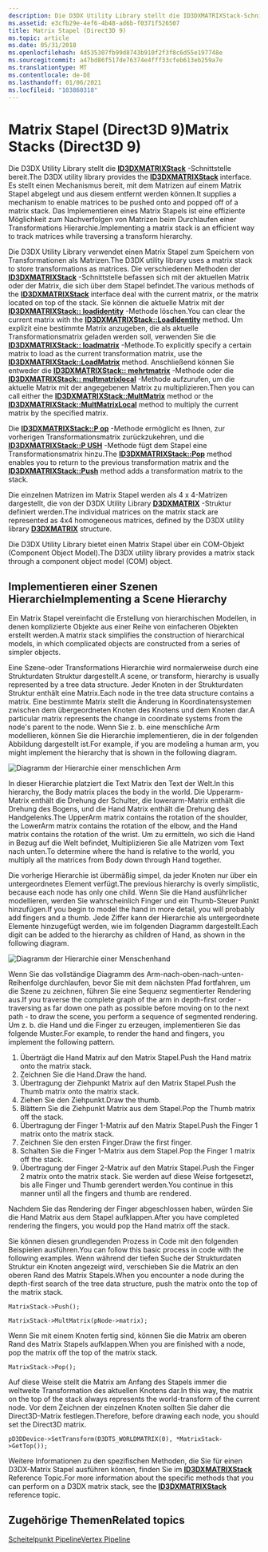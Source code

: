 ```yaml
---
description: Die D3DX Utility Library stellt die ID3DXMATRIXStack-Schnittstelle bereit.
ms.assetid: e3cfb29e-4ef6-4b48-ad6b-f0371f526507
title: Matrix Stapel (Direct3D 9)
ms.topic: article
ms.date: 05/31/2018
ms.openlocfilehash: 4d535307fb99d8743b910f2f3f8c6d55e197748e
ms.sourcegitcommit: a47bd86f517de76374e4fff33cfeb613eb259a7e
ms.translationtype: MT
ms.contentlocale: de-DE
ms.lasthandoff: 01/06/2021
ms.locfileid: "103860318"
---
```

# <a name="matrix-stacks-direct3d-9"></a><span data-ttu-id="6a62a-103">Matrix Stapel (Direct3D 9)</span><span class="sxs-lookup"><span data-stu-id="6a62a-103">Matrix Stacks (Direct3D 9)</span></span>

<span data-ttu-id="6a62a-104">Die D3DX Utility Library stellt die [**ID3DXMATRIXStack**](id3dxmatrixstack.md) -Schnittstelle bereit.</span><span class="sxs-lookup"><span data-stu-id="6a62a-104">The D3DX utility library provides the [**ID3DXMATRIXStack**](id3dxmatrixstack.md) interface.</span></span> <span data-ttu-id="6a62a-105">Es stellt einen Mechanismus bereit, mit dem Matrizen auf einem Matrix Stapel abgelegt und aus diesem entfernt werden können.</span><span class="sxs-lookup"><span data-stu-id="6a62a-105">It supplies a mechanism to enable matrices to be pushed onto and popped off of a matrix stack.</span></span> <span data-ttu-id="6a62a-106">Das Implementieren eines Matrix Stapels ist eine effiziente Möglichkeit zum Nachverfolgen von Matrizen beim Durchlaufen einer Transformations Hierarchie.</span><span class="sxs-lookup"><span data-stu-id="6a62a-106">Implementing a matrix stack is an efficient way to track matrices while traversing a transform hierarchy.</span></span>

<span data-ttu-id="6a62a-107">Die D3DX Utility Library verwendet einen Matrix Stapel zum Speichern von Transformationen als Matrizen.</span><span class="sxs-lookup"><span data-stu-id="6a62a-107">The D3DX utility library uses a matrix stack to store transformations as matrices.</span></span> <span data-ttu-id="6a62a-108">Die verschiedenen Methoden der [**ID3DXMATRIXStack**](id3dxmatrixstack.md) -Schnittstelle befassen sich mit der aktuellen Matrix oder der Matrix, die sich über dem Stapel befindet.</span><span class="sxs-lookup"><span data-stu-id="6a62a-108">The various methods of the [**ID3DXMATRIXStack**](id3dxmatrixstack.md) interface deal with the current matrix, or the matrix located on top of the stack.</span></span> <span data-ttu-id="6a62a-109">Sie können die aktuelle Matrix mit der [**ID3DXMATRIXStack:: loadidentity**](id3dxmatrixstack--loadidentity.md) -Methode löschen.</span><span class="sxs-lookup"><span data-stu-id="6a62a-109">You can clear the current matrix with the [**ID3DXMATRIXStack::LoadIdentity**](id3dxmatrixstack--loadidentity.md) method.</span></span> <span data-ttu-id="6a62a-110">Um explizit eine bestimmte Matrix anzugeben, die als aktuelle Transformationsmatrix geladen werden soll, verwenden Sie die [**ID3DXMATRIXStack:: loadmatrix**](id3dxmatrixstack--loadmatrix.md) -Methode.</span><span class="sxs-lookup"><span data-stu-id="6a62a-110">To explicitly specify a certain matrix to load as the current transformation matrix, use the [**ID3DXMATRIXStack::LoadMatrix**](id3dxmatrixstack--loadmatrix.md) method.</span></span> <span data-ttu-id="6a62a-111">Anschließend können Sie entweder die [**ID3DXMATRIXStack:: mehrtmatrix**](id3dxmatrixstack--multmatrix.md) -Methode oder die [**ID3DXMATRIXStack:: multmatrixlocal**](id3dxmatrixstack--multmatrixlocal.md) -Methode aufzurufen, um die aktuelle Matrix mit der angegebenen Matrix zu multiplizieren.</span><span class="sxs-lookup"><span data-stu-id="6a62a-111">Then you can call either the [**ID3DXMATRIXStack::MultMatrix**](id3dxmatrixstack--multmatrix.md) method or the [**ID3DXMATRIXStack::MultMatrixLocal**](id3dxmatrixstack--multmatrixlocal.md) method to multiply the current matrix by the specified matrix.</span></span>

<span data-ttu-id="6a62a-112">Die [**ID3DXMATRIXStack::P op**](id3dxmatrixstack--pop.md) -Methode ermöglicht es Ihnen, zur vorherigen Transformationsmatrix zurückzukehren, und die [**ID3DXMATRIXStack::P USH**](id3dxmatrixstack--push.md) -Methode fügt dem Stapel eine Transformationsmatrix hinzu.</span><span class="sxs-lookup"><span data-stu-id="6a62a-112">The [**ID3DXMATRIXStack::Pop**](id3dxmatrixstack--pop.md) method enables you to return to the previous transformation matrix and the [**ID3DXMATRIXStack::Push**](id3dxmatrixstack--push.md) method adds a transformation matrix to the stack.</span></span>

<span data-ttu-id="6a62a-113">Die einzelnen Matrizen im Matrix Stapel werden als 4 x 4-Matrizen dargestellt, die von der D3DX Utility Library [**D3DXMATRIX**](d3dxmatrix.md) -Struktur definiert werden.</span><span class="sxs-lookup"><span data-stu-id="6a62a-113">The individual matrices on the matrix stack are represented as 4x4 homogeneous matrices, defined by the D3DX utility library [**D3DXMATRIX**](d3dxmatrix.md) structure.</span></span>

<span data-ttu-id="6a62a-114">Die D3DX Utility Library bietet einen Matrix Stapel über ein COM-Objekt (Component Object Model).</span><span class="sxs-lookup"><span data-stu-id="6a62a-114">The D3DX utility library provides a matrix stack through a component object model (COM) object.</span></span>

## <a name="implementing-a-scene-hierarchy"></a><span data-ttu-id="6a62a-115">Implementieren einer Szenen Hierarchie</span><span class="sxs-lookup"><span data-stu-id="6a62a-115">Implementing a Scene Hierarchy</span></span>

<span data-ttu-id="6a62a-116">Ein Matrix Stapel vereinfacht die Erstellung von hierarchischen Modellen, in denen komplizierte Objekte aus einer Reihe von einfacheren Objekten erstellt werden.</span><span class="sxs-lookup"><span data-stu-id="6a62a-116">A matrix stack simplifies the construction of hierarchical models, in which complicated objects are constructed from a series of simpler objects.</span></span>

<span data-ttu-id="6a62a-117">Eine Szene-oder Transformations Hierarchie wird normalerweise durch eine Strukturdaten Struktur dargestellt.</span><span class="sxs-lookup"><span data-stu-id="6a62a-117">A scene, or transform, hierarchy is usually represented by a tree data structure.</span></span> <span data-ttu-id="6a62a-118">Jeder Knoten in der Strukturdaten Struktur enthält eine Matrix.</span><span class="sxs-lookup"><span data-stu-id="6a62a-118">Each node in the tree data structure contains a matrix.</span></span> <span data-ttu-id="6a62a-119">Eine bestimmte Matrix stellt die Änderung in Koordinatensystemen zwischen dem übergeordneten Knoten des Knotens und dem Knoten dar.</span><span class="sxs-lookup"><span data-stu-id="6a62a-119">A particular matrix represents the change in coordinate systems from the node's parent to the node.</span></span> <span data-ttu-id="6a62a-120">Wenn Sie z. b. eine menschliche Arm modellieren, können Sie die Hierarchie implementieren, die in der folgenden Abbildung dargestellt ist.</span><span class="sxs-lookup"><span data-stu-id="6a62a-120">For example, if you are modeling a human arm, you might implement the hierarchy that is shown in the following diagram.</span></span>

![Diagramm der Hierarchie einer menschlichen Arm](images/stack1.png)

<span data-ttu-id="6a62a-122">In dieser Hierarchie platziert die Text Matrix den Text der Welt.</span><span class="sxs-lookup"><span data-stu-id="6a62a-122">In this hierarchy, the Body matrix places the body in the world.</span></span> <span data-ttu-id="6a62a-123">Die Upperarm-Matrix enthält die Drehung der Schulter, die lowerarm-Matrix enthält die Drehung des Bogens, und die Hand Matrix enthält die Drehung des Handgelenks.</span><span class="sxs-lookup"><span data-stu-id="6a62a-123">The UpperArm matrix contains the rotation of the shoulder, the LowerArm matrix contains the rotation of the elbow, and the Hand matrix contains the rotation of the wrist.</span></span> <span data-ttu-id="6a62a-124">Um zu ermitteln, wo sich die Hand in Bezug auf die Welt befindet, Multiplizieren Sie alle Matrizen vom Text nach unten.</span><span class="sxs-lookup"><span data-stu-id="6a62a-124">To determine where the hand is relative to the world, you multiply all the matrices from Body down through Hand together.</span></span>

<span data-ttu-id="6a62a-125">Die vorherige Hierarchie ist übermäßig simpel, da jeder Knoten nur über ein untergeordnetes Element verfügt.</span><span class="sxs-lookup"><span data-stu-id="6a62a-125">The previous hierarchy is overly simplistic, because each node has only one child.</span></span> <span data-ttu-id="6a62a-126">Wenn Sie die Hand ausführlicher modellieren, werden Sie wahrscheinlich Finger und ein Thumb-Steuer Punkt hinzufügen.</span><span class="sxs-lookup"><span data-stu-id="6a62a-126">If you begin to model the hand in more detail, you will probably add fingers and a thumb.</span></span> <span data-ttu-id="6a62a-127">Jede Ziffer kann der Hierarchie als untergeordnete Elemente hinzugefügt werden, wie im folgenden Diagramm dargestellt.</span><span class="sxs-lookup"><span data-stu-id="6a62a-127">Each digit can be added to the hierarchy as children of Hand, as shown in the following diagram.</span></span>

![Diagramm der Hierarchie einer Menschenhand](images/stack2.png)

<span data-ttu-id="6a62a-129">Wenn Sie das vollständige Diagramm des Arm-nach-oben-nach-unten-Reihenfolge durchlaufen, bevor Sie mit dem nächsten Pfad fortfahren, um die Szene zu zeichnen, führen Sie eine Sequenz segmentierter Rendering aus.</span><span class="sxs-lookup"><span data-stu-id="6a62a-129">If you traverse the complete graph of the arm in depth-first order - traversing as far down one path as possible before moving on to the next path - to draw the scene, you perform a sequence of segmented rendering.</span></span> <span data-ttu-id="6a62a-130">Um z. b. die Hand und die Finger zu erzeugen, implementieren Sie das folgende Muster.</span><span class="sxs-lookup"><span data-stu-id="6a62a-130">For example, to render the hand and fingers, you implement the following pattern.</span></span>

1.  <span data-ttu-id="6a62a-131">Überträgt die Hand Matrix auf den Matrix Stapel.</span><span class="sxs-lookup"><span data-stu-id="6a62a-131">Push the Hand matrix onto the matrix stack.</span></span>
2.  <span data-ttu-id="6a62a-132">Zeichnen Sie die Hand.</span><span class="sxs-lookup"><span data-stu-id="6a62a-132">Draw the hand.</span></span>
3.  <span data-ttu-id="6a62a-133">Übertragung der Ziehpunkt Matrix auf den Matrix Stapel.</span><span class="sxs-lookup"><span data-stu-id="6a62a-133">Push the Thumb matrix onto the matrix stack.</span></span>
4.  <span data-ttu-id="6a62a-134">Ziehen Sie den Ziehpunkt.</span><span class="sxs-lookup"><span data-stu-id="6a62a-134">Draw the thumb.</span></span>
5.  <span data-ttu-id="6a62a-135">Blättern Sie die Ziehpunkt Matrix aus dem Stapel.</span><span class="sxs-lookup"><span data-stu-id="6a62a-135">Pop the Thumb matrix off the stack.</span></span>
6.  <span data-ttu-id="6a62a-136">Übertragung der Finger 1-Matrix auf den Matrix Stapel.</span><span class="sxs-lookup"><span data-stu-id="6a62a-136">Push the Finger 1 matrix onto the matrix stack.</span></span>
7.  <span data-ttu-id="6a62a-137">Zeichnen Sie den ersten Finger.</span><span class="sxs-lookup"><span data-stu-id="6a62a-137">Draw the first finger.</span></span>
8.  <span data-ttu-id="6a62a-138">Schalten Sie die Finger 1-Matrix aus dem Stapel.</span><span class="sxs-lookup"><span data-stu-id="6a62a-138">Pop the Finger 1 matrix off the stack.</span></span>
9.  <span data-ttu-id="6a62a-139">Übertragung der Finger 2-Matrix auf den Matrix Stapel.</span><span class="sxs-lookup"><span data-stu-id="6a62a-139">Push the Finger 2 matrix onto the matrix stack.</span></span> <span data-ttu-id="6a62a-140">Sie werden auf diese Weise fortgesetzt, bis alle Finger und Thumb gerendert werden.</span><span class="sxs-lookup"><span data-stu-id="6a62a-140">You continue in this manner until all the fingers and thumb are rendered.</span></span>

<span data-ttu-id="6a62a-141">Nachdem Sie das Rendering der Finger abgeschlossen haben, würden Sie die Hand Matrix aus dem Stapel aufklappen.</span><span class="sxs-lookup"><span data-stu-id="6a62a-141">After you have completed rendering the fingers, you would pop the Hand matrix off the stack.</span></span>

<span data-ttu-id="6a62a-142">Sie können diesen grundlegenden Prozess in Code mit den folgenden Beispielen ausführen.</span><span class="sxs-lookup"><span data-stu-id="6a62a-142">You can follow this basic process in code with the following examples.</span></span> <span data-ttu-id="6a62a-143">Wenn während der tiefen Suche der Strukturdaten Struktur ein Knoten angezeigt wird, verschieben Sie die Matrix an den oberen Rand des Matrix Stapels.</span><span class="sxs-lookup"><span data-stu-id="6a62a-143">When you encounter a node during the depth-first search of the tree data structure, push the matrix onto the top of the matrix stack.</span></span>


```
MatrixStack->Push();

MatrixStack->MultMatrix(pNode->matrix);
```



<span data-ttu-id="6a62a-144">Wenn Sie mit einem Knoten fertig sind, können Sie die Matrix am oberen Rand des Matrix Stapels aufklappen.</span><span class="sxs-lookup"><span data-stu-id="6a62a-144">When you are finished with a node, pop the matrix off the top of the matrix stack.</span></span>


```
MatrixStack->Pop();
```



<span data-ttu-id="6a62a-145">Auf diese Weise stellt die Matrix am Anfang des Stapels immer die weltweite Transformation des aktuellen Knotens dar.</span><span class="sxs-lookup"><span data-stu-id="6a62a-145">In this way, the matrix on the top of the stack always represents the world-transform of the current node.</span></span> <span data-ttu-id="6a62a-146">Vor dem Zeichnen der einzelnen Knoten sollten Sie daher die Direct3D-Matrix festlegen.</span><span class="sxs-lookup"><span data-stu-id="6a62a-146">Therefore, before drawing each node, you should set the Direct3D matrix.</span></span>


```
pD3DDevice->SetTransform(D3DTS_WORLDMATRIX(0), *MatrixStack->GetTop());
```



<span data-ttu-id="6a62a-147">Weitere Informationen zu den spezifischen Methoden, die Sie für einen D3DX-Matrix Stapel ausführen können, finden Sie im [**ID3DXMATRIXStack**](id3dxmatrixstack.md) Reference Topic.</span><span class="sxs-lookup"><span data-stu-id="6a62a-147">For more information about the specific methods that you can perform on a D3DX matrix stack, see the [**ID3DXMATRIXStack**](id3dxmatrixstack.md) reference topic.</span></span>

## <a name="related-topics"></a><span data-ttu-id="6a62a-148">Zugehörige Themen</span><span class="sxs-lookup"><span data-stu-id="6a62a-148">Related topics</span></span>

<dl> <dt>

[<span data-ttu-id="6a62a-149">Scheitelpunkt Pipeline</span><span class="sxs-lookup"><span data-stu-id="6a62a-149">Vertex Pipeline</span></span>](vertex-pipeline.md)
</dt> </dl>

 

 



